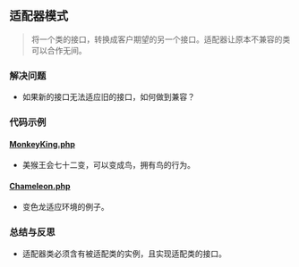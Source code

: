 ## 适配器模式
> 将一个类的接口，转换成客户期望的另一个接口。适配器让原本不兼容的类可以合作无间。

### 解决问题
* 如果新的接口无法适应旧的接口，如何做到兼容？

### 代码示例

#### <a href="https://github.com/hhe0/design-pattern/blob/master/adapter-pattern/MonkeyKing.php">MonkeyKing.php</a>
* 美猴王会七十二变，可以变成鸟，拥有鸟的行为。

#### <a href="https://github.com/hhe0/design-pattern/blob/master/adapter-pattern/Chameleon.php">Chameleon.php</a>
* 变色龙适应环境的例子。

### 总结与反思
* 适配器类必须含有被适配类的实例，且实现适配类的接口。